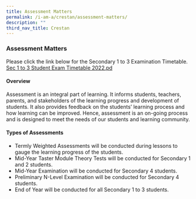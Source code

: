 ```yaml
---
title: Assessment Matters
permalink: /i-am-a/crestan/assessment-matters/
description: ""
third_nav_title: Crestan
---
```

### Assessment Matters

Please click the link below for the Secondary 1 to 3 Examination Timetable.  
[Sec 1 to 3 Student Exam Timetable 2022.pd](/files/examtimetable.pdf)

#### Overview

Assessment is an integral part of learning. It informs students, teachers, parents, and stakeholders of the learning progress and development of students. It also provides feedback on the students’ learning process and how learning can be improved. Hence, assessment is an on-going process and is designed to meet the needs of our students and learning community.  
  

#### Types of Assessments

*   Termly Weighted Assessments will be conducted during lessons to gauge the learning progress of the students.
*   Mid-Year Taster Module Theory Tests will be conducted for Secondary 1 and 2 students.
*   Mid-Year Examination will be conducted for Secondary 4 students.
*   Preliminary N-Level Examination will be conducted for Secondary 4 students.
*   End of Year will be conducted for all Secondary 1 to 3 students.